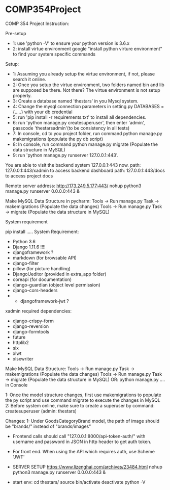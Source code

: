 # COMP354Project
COMP 354 Project 
Instruction:

Pre-setup
* 1: use 'python -V' to ensure your python version is 3.6.x
* 2: install virtue environment
 google "install python virture environment" to find your system specific commands

Setup:
* 1: Assuming you already setup the virtue environment, if not, please search it online.
* 2: Once you setup the virtue environment, two folders named bin and lib are supposed be there. Not there? The
    virtue environment is not setup properly. 
* 3: Create a database named 'thestars' in you Mysql system.
* 4: Change the mysql connection parameters in setting.py DATABASES = {.....} with your db credential
* 5: run 'pip install -r requirements.txt' to install all dependencies.
* 6: run 'python manage.py createsuperuser', then enter 'admin', passcode 'thestarsadmin'(to be consistency in all tests)
* 7: In console, cd to you project folder, run command python manage.py makemigrations (populate the py db script)
* 8: In console, run command python manage.py migrate (Populate the data structure in MySQL)
* 9: run 'python manage.py runserver 127.0.0.1:443'.

You are able to visit the backend system 127.0.0.1:443 now.
path: 127.0.0.1:443/xadmin   to access backend dashboard
path: 127.0.0.1:443/docs   to access project docs


Remote server address: http://173.249.5.177:443/
nohup python3 manage.py runserver 0.0.0.0:443 &




Make MySQL Data Structure in pycharm:
Tools -> Run manage.py Task -> makemigrations (Populate the data changes)
Tools -> Run manage.py Task -> migrate (Populate the data structure in MySQL)



System requirement

pip install .....
System Requirement:
* Python 3.6
* Django 1.11.6 !!!!
* djangoframework        ?
* markdown (for browsable API)
* django-filter
* pillow (for picture handling)
* DjangoUeditor (provided in extra_app folder)
* coreapi   (for documentation)
* django-guardian  (object level permission)
* django-cors-headers
* * djangoframework-jwt      ?

xadmin required dependencies:
* django-crispy-form
* django-reversion
* django-formtools
* future
* httplib2
* six
* xlwt 
* xlsxwriter

Make MySQL Data Structure:
Tools -> Run manage.py Task -> makemigrations (Populate the data changes)
Tools -> Run manage.py Task -> migrate (Populate the data structure in MySQL)
OR: python manage.py .... in Console

1: Once the model structure changes, first use makemigrations to populate the py script and
use command migrate to execute the changes in MySQL
2: Before system online, make sure to create a superuser by command: createsuperuser
(admin: thestars)


Changes:
1: Under GoodsCategoryBrand model, the path of image should be "brands/" instead of "brands/images"

* Frontend calls should call "127.0.0.1:8000/api-token-auth/" with username and 
password in JSON in http header to get auth token.

* For front end. When using the API which requires auth, use Scheme 'JWT'

* SERVER SETUP
https://www.lizenghai.com/archives/23484.html
nohup python3 manage.py runserver 0.0.0.0:443 &

* start env:
cd thestars/
source bin/activate
deactivate
python -V


